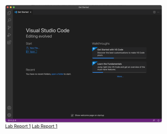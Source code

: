 ![Image](https://github.com/rinakaura/cse-15l-lab-reports/blob/main/screenshotlab1.png)
[Lab Report 1](lab-report-1-week-2.html)
[Lab Report 1](https://rinakaura.github.io/cse-15l-lab-reports/lab-report-1-week-2.html)
